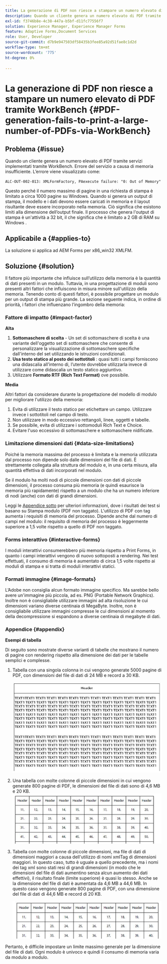 ```yaml
---
title: La generazione di PDF non riesce a stampare un numero elevato di PDF con WorkBench
description: Quando un cliente genera un numero elevato di PDF tramite servizi implementati tramite WorkBench, il servizio di stampa non riesce.
exl-id: f3746b8e-4c38-447a-b5bf-d11fc77556f7
solution: Experience Manager, Experience Manager Forms
feature: Adaptive Forms,Document Services
role: User, Developer
source-git-commit: d7b9e947503df58435b3fee85a92d51fae8c1d2d
workflow-type: tm+mt
source-wordcount: '775'
ht-degree: 0%

---
```


# La generazione di PDF non riesce a stampare un numero elevato di PDF tramite WorkBench {#PDF-generation-fails-to-print-a-large-number-of-PDFs-via-WorkBench}

## Problema   {#issue}

Quando un cliente genera un numero elevato di PDF tramite servizi implementati tramite WorkBench. Errore del servizio a causa di memoria insufficiente. L’errore viene visualizzato come:

`ALC-OUT-002-013: XMLFormFactory, PAexecute failure: "0: Out of Memory"`

<!-- Attached is a simplified template (BollatoRiservatiLandscape_table_simple.xdp) that simulates the problem.
Using the Designer, if we associate the template "BollatoRiservatiLandscape_table_semplice.xdp" with the XML file "BollatoRiservati.xml" during the generation of the pdf, the process comes to occupy 1.6 Gb of RAM. On the server side, with the complete template, the pdf generation process breaks down, occupying 2 GB of RAM.-->

Questo perché il numero massimo di pagine in una richiesta di stampa è limitato a circa 1000 pagine su Windows. Quando si genera un output di stampa, il modello e i dati devono essere caricati in memoria e il layout risultante deve essere incorporato nella memoria. Ciò significa che esistono limiti alla dimensione dell’output finale. Il processo che genera l&#39;output di stampa è un&#39;attività a 32 bit, il che significa che è limitato a 2 GB di RAM su Windows <!--and 4 GB on UNIX-->.

## Applicabile a {#applies-to}

La soluzione si applica ad AEM Forms <!--JEE Server and AEM Forms on OSGi Server--> per x86_win32 XMLFM.

## Soluzione {#solution}

Il fattore più importante che influisce sull’utilizzo della memoria è la quantità di dati presenti in un modulo. Tuttavia, in una progettazione di moduli sono presenti altri fattori che influiscono in misura minore sull&#39;utilizzo della memoria. Tenendo conto di questi fattori, è possibile progettare un modulo per un output di stampa più grande. La sezione seguente indica, in ordine di priorità, i fattori che influenzano l’ingombro della memoria:

### Fattore di impatto {#impact-factor}

**Alta**

1. **Sottomaschere di scelta** - Un set di sottomaschere di scelta è una variante dell&#39;oggetto set di sottomaschere che consente di personalizzare la visualizzazione di sottomaschere specifiche dall&#39;interno del set utilizzando le istruzioni condizionali.
1. **Usa testo statico al posto dei sottotitoli** : quasi tutti i campi forniscono una didascalia all’interno di, l’utente dovrebbe utilizzarla invece di utilizzare come didascalia un testo statico aggiuntivo.
1. Utilizzare **Formato RTF (Rich Text Format)** ove possibile.

**Media**

Altri fattori da considerare durante la progettazione del modello di modulo per migliorare l&#39;utilizzo della memoria:

1. Evita di utilizzare il testo statico per etichettare un campo. Utilizzare invece i sottotitoli nel campo di testo.
2. Non utilizzare in modo eccessivo rettangoli, linee, oggetti e tabelle.
3. Se possibile, evita di utilizzare i sottomoduli Rich Text e Choice.
4. Evitare l&#39;uso eccessivo di sottomaschere e sottomaschere nidificate.

### Limitazione dimensioni dati {#data-size-limitations}

Poiché la memoria massima del processo è limitata e la memoria utilizzata dal processo non dipende solo dalle dimensioni del file di dati. È strettamente collegata alla struttura del modulo e, in una certa misura, alla quantità effettiva di dati incorporati nel modulo.

Se il modulo ha molti nodi di piccole dimensioni con dati di piccole dimensioni, il processo consuma più memoria (e quindi esaurisce la memoria più rapidamente) rispetto a un modulo che ha un numero inferiore di nodi (anche) con dati di grandi dimensioni.

Leggi le [Appendice sotto](#appendix) per ulteriori informazioni, dove i risultati dei test si basano su Stampa modulo (PDF non taggato). L&#39;utilizzo di PDF con tag aumenta i requisiti di memoria del processo. Dipende anche dal numero di campi nel modulo: il requisito di memoria del processo è leggermente superiore a 1,5 volte rispetto a quello di PDF non taggato.

### Forms interattivo {#interactive-forms}

I moduli interattivi consumerebbero più memoria rispetto a Print Forms, in quanto i campi interattivi vengono di nuovo sottoposti a rendering. Nei test effettuati, il consumo di memoria è aumentato di circa 1,5 volte rispetto ai moduli di stampa e si tratta di moduli interattivi statici.

### Formati immagine {#image-formats}

L’Adobe non consiglia alcun formato immagine specifico. Ma sarebbe bello avere un&#39;immagine più piccola, ad es. PNG (Portable Network Graphics). Inoltre non è consigliabile utilizzare immagini ad alta risoluzione le cui dimensioni variano diverse centinaia di MegaByte. Inoltre, non è consigliabile utilizzare immagini compresse le cui dimensioni al momento della decompressione si espandono a diverse centinaia di megabyte di dati.

### Appendice {#appendix}

**Esempi di tabella**

Di seguito sono mostrate diverse varianti di tabelle che mostrano il numero di pagine con rendering rispetto alla dimensione dei dati per le tabelle semplici e complesse.

1. Tabella con una singola colonna in cui vengono generate 5000 pagine di PDF, con dimensioni del file di dati di 24 MB e record a 30 KB.

   ![table_single_column](/help/forms/using/assets/table_single_column.png)

1. Una tabella con molte colonne di piccole dimensioni in cui vengono generate 800 pagine di PDF, le dimensioni del file di dati sono di 4,6 MB e 20 KB.
   ![table_many_small_columns](/help/forms/using/assets/table_many_small_columns.png)

1. Tabella con molte colonne di piccole dimensioni, ma file di dati di dimensioni maggiori a causa dell&#39;utilizzo di nomi xmlTag di dimensioni maggiori.
In questo caso, tutto è uguale a quello precedente, ma i nomi dei tag xml sono stati resi di grandi dimensioni (in modo che le dimensioni del file di dati aumentino senza alcun aumento dei dati effettivi), il risultato finale (limite superiore) è quasi lo stesso. Anche se la dimensione del file di dati è aumentata da 4,6 MB a 44,6 MB. In questo caso vengono generate 800 pagine di PDF, con una dimensione del file di dati di 44,6 MB e record di 20 KB.

   ![table_large_xml_tagname](/help/forms/using/assets/table_bigger_xml_tagname.png)

Pertanto, è difficile impostare un limite massimo generale per la dimensione del file di dati. Ogni modulo è univoco e quindi il consumo di memoria varia da modulo a modulo.
